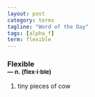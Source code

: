 ```yaml
---
layout: post
category: terms
tagline: "Word of the Day"
tags: [alpha_f]
term: flexible
---
```


<h3>Flexible<br/> <small>&mdash; n. (flex<span>&middot;</span>i<span>&middot;</span>ble)</small></h3>
<p><ol>
<li>tiny pieces of cow</li>
</ol></p>
